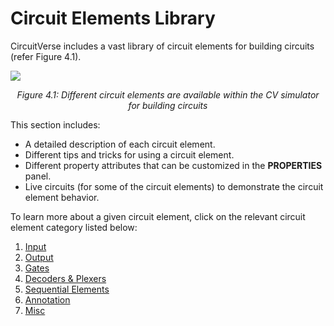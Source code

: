 # Circuit Elements Library

CircuitVerse includes a vast library of circuit elements for building circuits (refer Figure 4.1). 

![](/images/img_chapter4/4.1.png)

<div align="center"><em>Figure 4.1: Different circuit elements are available within the CV simulator for building circuits</em></div>

This section includes:
* A detailed description of each circuit element.
* Different tips and tricks for using a circuit element.
* Different property attributes that can be customized in the **PROPERTIES** panel. 
* Live circuits (for some of the circuit elements) to demonstrate the circuit element behavior.

To learn more about a given circuit element, click on the relevant circuit element category listed below:

1. [Input](/chapter4/2input.md)
2. [Output](/chapter4/3output.md)
3. [Gates](/chapter4/4gates.md)
4. [Decoders & Plexers](/chapter4/5muxandplex.md)
5. [Sequential Elements](/chapter4/6sequentialelements.md)
6. [Annotation](/chapter4/7annotation.md)
7. [Misc](/chapter4/8misc.md)

